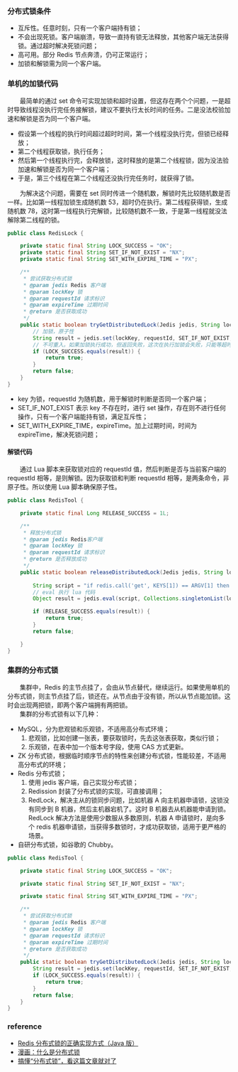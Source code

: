 ### 分布式锁条件

- 互斥性。任意时刻，只有一个客户端持有锁；
- 不会出现死锁。客户端崩溃，导致一直持有锁无法释放，其他客户端无法获得锁。通过超时解决死锁问题；
- 高可用。部分 Redis 节点奔溃，仍可正常运行；
- 加锁和解锁需为同一个客户端。

### 单机的加锁代码
　　最简单的通过 set 命令可实现加锁和超时设置，但这存在两个个问题，一是超时导致线程没执行完任务接解锁，建议不要执行太长时间的任务。二是没法校验加速和解锁是否为同一个客户端。

- 假设第一个线程的执行时间超过超时时间，第一个线程没执行完，但锁已经释放；
- 第二个线程获取锁，执行任务；
- 然后第一个线程执行完，会释放锁，这时释放的是第二个线程锁，因为没法验加速和解锁是否为同一个客户端；
- 于是，第三个线程在第二个线程还没执行完任务时，就获得了锁。

　　为解决这个问题，需要在 set 同时传进一个随机数，解锁时先比较随机数是否一样。比如第一线程加锁生成随机数 53，超时仍在执行。第二线程获得锁，生成随机数 78，这时第一线程执行完解锁，比较随机数不一致，于是第一线程就没法解除第二线程的锁。

```java
public class RedisLock {

    private static final String LOCK_SUCCESS = "OK";
    private static final String SET_IF_NOT_EXIST = "NX";
    private static final String SET_WITH_EXPIRE_TIME = "PX";

    /**
     * 尝试获取分布式锁
     * @param jedis Redis 客户端
     * @param lockKey 锁
     * @param requestId 请求标识
     * @param expireTime 过期时间
     * @return 是否获取成功
     */
    public static boolean tryGetDistributedLock(Jedis jedis, String lockKey, String requestId, int expireTime) {
        // 加锁，原子性
        String result = jedis.set(lockKey, requestId, SET_IF_NOT_EXIST, SET_WITH_EXPIRE_TIME, expireTime);
		// 不可重入。如果加锁执行成功，但返回失败，这次在执行加锁会失败，只能等超时解锁
        if (LOCK_SUCCESS.equals(result)) {
            return true;
        }
        return false;
    }
}
```

- key 为锁，requestId 为随机数，用于解锁时判断是否同一个客户端；
- SET_IF_NOT_EXIST 表示 key 不存在时，进行 set 操作，存在则不进行任何操作，只有一个客户端能持有锁，满足互斥性；
- SET_WITH_EXPIRE_TIME，expireTime。加上过期时间，时间为 expireTime，解决死锁问题；

#### 解锁代码
　　通过 Lua 脚本来获取锁对应的 requestId 值，然后判断是否与当前客户端的 requestId 相等，是则解锁。因为获取锁和判断 requestId 相等，是两条命令，非原子性。所以使用 Lua 脚本确保原子性。

```java
public class RedisTool {

    private static final Long RELEASE_SUCCESS = 1L;

    /**
     * 释放分布式锁
     * @param jedis Redis客户端
     * @param lockKey 锁
     * @param requestId 请求标识
     * @return 是否释放成功
     */
    public static boolean releaseDistributedLock(Jedis jedis, String lockKey, String requestId) {
        
        String script = "if redis.call('get', KEYS[1]) == ARGV[1] then return redis.call('del', KEYS[1]) else return 0 end";
		// eval 执行 lua 代码
        Object result = jedis.eval(script, Collections.singletonList(lockKey), Collections.singletonList(requestId));

        if (RELEASE_SUCCESS.equals(result)) {
            return true;
        }
        return false;

    }
}
```

### 集群的分布式锁
　　集群中，Redis 的主节点挂了，会由从节点替代，继续运行。如果使用单机的分布式锁，则主节点挂了后，锁还在。从节点由于没有锁，所以从节点能加锁。这时会出现两把锁，即两个客户端拥有两把锁。<br />
　　集群的分布式锁有以下几种：

- MySQL，分为悲观锁和乐观锁，不适用高分布式环境；
    1. 悲观锁，比如创建一张表，要获取锁时，先去这张表获取，类似行锁；
    2. 乐观锁，在表中加一个版本号字段，使用 CAS 方式更新。
- ZK 分布式锁，根据临时顺序节点的特性来创建分布式锁，性能较差，不适用高分布式的环境；
- Redis 分布式锁；
    1. 使用 jedis 客户端，自己实现分布式锁；
    2. Redission 封装了分布式锁的实现，可直接调用；
    3. RedLock，解决主从的锁同步问题，比如机器 A 向主机器申请锁，这锁没有同步到 B 机器，然后主机器宕机了。这时 B 机器去从机器能申请到锁。RedLock 解决方法是使用少数服从多数原则，机器 A 申请锁时，是向多个 redis 机器申请锁，当获得多数锁时，才成功获取锁，适用于更严格的场景。
- 自研分布式锁，如谷歌的 Chubby。

```java
public class RedisTool {

    private static final String LOCK_SUCCESS = "OK";

    private static final String SET_IF_NOT_EXIST = "NX";

    private static final String SET_WITH_EXPIRE_TIME = "PX";

    /**
     * 尝试获取分布式锁
     * @param jedis Redis 客户端
     * @param lockKey 锁
     * @param requestId 请求标识
     * @param expireTime 过期时间
     * @return 是否获取成功
     */
    public static boolean tryGetDistributedLock(Jedis jedis, String lockKey, String requestId, int expireTime) {
        String result = jedis.set(lockKey, requestId, SET_IF_NOT_EXIST, SET_WITH_EXPIRE_TIME, expireTime);
        if (LOCK_SUCCESS.equals(result)) {
            return true;
        }
        return false;
    }
}
```

### reference

- [Redis 分布式锁的正确实现方式（Java 版）](https://mp.weixin.qq.com/s/qJK61ew0kCExvXrqb7-RSg)
- [漫画：什么是分布式锁](https://mp.weixin.qq.com/s/8fdBKAyHZrfHmSajXT_dnA)
- [搞懂“分布式锁”，看这篇文章就对了](https://mp.weixin.qq.com/s/hoZB0wdwXfG3ECKlzjtPdw)